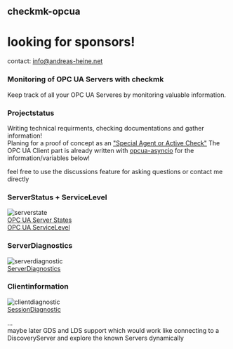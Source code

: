 ## checkmk-opcua   
  
# looking for sponsors!      
contact: info@andreas-heine.net    
  
### Monitoring of OPC UA Servers with checkmk  

Keep track of all your OPC UA Serveres by monitoring valuable information.  
   
### Projectstatus  

Writing technical requirments, checking documentations and gather information!  
Planing for a proof of concept as an ["Special Agent or Active Check"](https://docs.checkmk.com/latest/en/devel_check_plugins.html) 
The OPC UA Client part is already written with [opcua-asyncio](https://github.com/FreeOpcUa/opcua-asyncio) for the information/variables below!  
  
feel free to use the discussions feature for asking questions or contact me directly  
   
### ServerStatus + ServiceLevel    
![serverstate](https://user-images.githubusercontent.com/56362817/124394445-c5e7b500-dcff-11eb-8ccd-a7ffc87801f1.PNG)  
[OPC UA Server States](https://reference.opcfoundation.org/v104/Core/DataTypes/ServerState/)  
[OPC UA ServiceLevel](https://reference.opcfoundation.org/v104/Core/docs/Part4/6.6.2/#Table109)  

### ServerDiagnostics  
![serverdiagnostic](https://user-images.githubusercontent.com/56362817/124394493-fb8c9e00-dcff-11eb-9657-59adbff8cce9.PNG)  
[ServerDiagnostics](https://reference.opcfoundation.org/v104/Core/docs/Part5/6.3.3/)  

### Clientinformation  
![clientdiagnostic](https://user-images.githubusercontent.com/56362817/124394467-e152c000-dcff-11eb-9aec-3108bdf25529.PNG)  
[SessionDiagnostic](https://reference.opcfoundation.org/v104/Core/docs/Part5/6.3.4/)  

...  
maybe later GDS and LDS support which would work like connecting to a DiscoveryServer and explore the known Servers dynamically  
